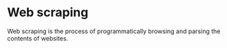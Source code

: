 # Web scraping

Web scraping is the process of programmatically browsing and parsing the
contents of websites.
